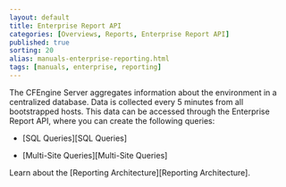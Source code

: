 ```yaml
---
layout: default
title: Enterprise Report API
categories: [Overviews, Reports, Enterprise Report API]
published: true
sorting: 20
alias: manuals-enterprise-reporting.html
tags: [manuals, enterprise, reporting]
---
```



The CFEngine Server aggregates information about the environment in a centralized database. 
Data is collected every 5 minutes from all bootstrapped hosts. This data can be accessed 
through the Enterprise Report API, where you can create the following queries:

* [SQL Queries][SQL Queries]

* [Multi-Site Queries][Multi-Site Queries]

Learn about the [Reporting Architecture][Reporting Architecture].



